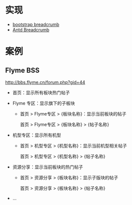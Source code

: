 # 实现
- [bootstrap breadcrumb](http://v3.bootcss.com/components/#breadcrumbs)
- [Antd Breadcrumb](https://ant.design/components/breadcrumb-cn/)

# 案例
## Flyme BSS
http://bbs.flyme.cn/forum.php?gid=44

- 首页：显示所有板块热门帖子
- Flyme 专区：显示旗下的子板块

	- 首页 > Flyme专区 > {板块名称}：显示当前板块的帖子

		首页 > Flyme专区 > {板块名称} > {帖子名称}

- 机型专区：显示所有机型

	- 首页 > 机型专区 > {机型名称}：显示当前机型相关帖子

	    首页 > 机型专区 > {机型名称} > {帖子名称}

- 资源分享：显示当前板块的热门帖子

	- 首页 > 资源分享 > {板块名称}：显示子版块的帖子

		首页 > 资源分享 > {板块名称} > {帖子名称}

- ...
